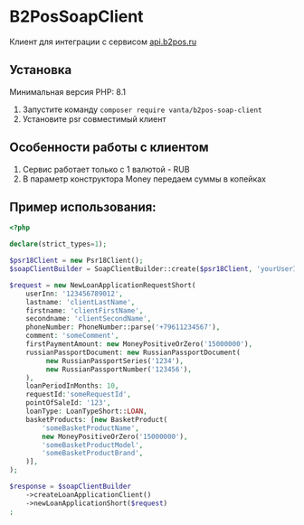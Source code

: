 # B2PosSoapClient

Клиент для интеграции с сервисом [api.b2pos.ru](https://api.b2pos.ru/loan/manual/full/)

## Установка

Минимальная версия PHP: 8.1

1. Запустите команду ```composer require vanta/b2pos-soap-client```
2. Установите psr совместимый клиент

## Особенности работы с клиентом

1. Сервис работает только с 1 валютой - RUB
2. В параметр конструктора Money передаем суммы в копейках

## Пример использования:

```php
<?php

declare(strict_types=1);

$psr18Client = new Psr18Client();
$soapClientBuilder = SoapClientBuilder::create($psr18Client, 'yourUserId', 'yourUserToken');

$request = new NewLoanApplicationRequestShort(
    userInn: '123456789012',
    lastname: 'clientLastName',
    firstname: 'clientFirstName',
    secondname: 'clientSecondName',
    phoneNumber: PhoneNumber::parse('+79611234567'),
    comment: 'someComment',
    firstPaymentAmount: new MoneyPositiveOrZero('15000000'),
    russianPassportDocument: new RussianPassportDocument(
         new RussianPassportSeries('1234'),
         new RussianPassportNumber('123456'),
    ),
    loanPeriodInMonths: 10,
    requestId:'someRequestId',
    pointOfSaleId: '123',
    loanType: LoanTypeShort::LOAN,
    basketProducts: [new BasketProduct(
        'someBasketProductName',
        new MoneyPositiveOrZero('15000000'),
        'someBasketProductModel',
        'someBasketProductBrand',
    )],
);

$response = $soapClientBuilder
    ->createLoanApplicationClient()
    ->newLoanApplicationShort($request)
;
```

